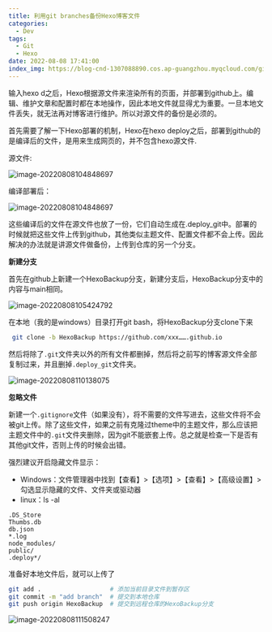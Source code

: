 ```yaml
---
title: 利用git branches备份Hexo博客文件
categories:
  - Dev
tags:
  - Git
  - Hexo
date: 2022-08-08 17:41:00
index_img: https://blog-cnd-1307088890.cos.ap-guangzhou.myqcloud.com/git.png
---
```

输入hexo d之后，Hexo根据源文件来渲染所有的页面，并部署到github上。编辑、维护文章和配置时都在本地操作，因此本地文件就显得尤为重要。一旦本地文件丢失，就无法再对博客进行维护。所以对源文件的备份是必须的。
<!-- more -->

首先需要了解一下Hexo部署的机制，Hexo在hexo deploy之后，部署到github的是编译后的文件，是用来生成网页的，并不包含hexo源文件.

源文件:

![image-20220808104848697](https://blog-cnd-1307088890.cos.ap-guangzhou.myqcloud.com/image-20220808104848697.png)

编译部署后：

![image-20220808104848697](https://blog-cnd-1307088890.cos.ap-guangzhou.myqcloud.com/image-20220808104643046.png)

这些编译后的文件在源文件也放了一份，它们自动生成在.deploy_git中。部署的时候就把这些文件上传到github，其他类似主题文件、配置文件都不会上传。因此解决的办法就是讲源文件做备份，上传到仓库的另一个分支。

**新建分支**

首先在github上新建一个HexoBackup分支，新建分支后，HexoBackup分支中的内容与main相同。

![image-20220808105424792](https://blog-cnd-1307088890.cos.ap-guangzhou.myqcloud.com/image-20220808105424792.png)

在本地（我的是windows）目录打开git bash，将HexoBackup分支clone下来

```bash
 git clone -b HexoBackup https://github.com/xxx…….github.io
```

然后将除了`.git`文件夹以外的所有文件都删掉，然后将之前写的博客源文件全部复制过来，并且删掉`.deploy_git`文件夹。

![image-20220808110138075](https://blog-cnd-1307088890.cos.ap-guangzhou.myqcloud.com/image-20220808105424792.png)

**忽略文件**

新建一个`.gitignore`文件（如果没有），将不需要的文件写进去，这些文件将不会被git上传。除了这些文件，如果之前有克隆过theme中的主题文件，那么应该把主题文件中的`.git`文件夹删除，因为git不能嵌套上传。总之就是检查一下是否有其他git文件，否则上传的时候会出错。

强烈建议开启隐藏文件显示：

* Windows：文件管理器中找到【查看】>【选项】>【查看】>【高级设置】>勾选显示隐藏的文件、文件夹或驱动器
* linux：ls -al

```
.DS_Store
Thumbs.db
db.json
*.log
node_modules/
public/
.deploy*/
```

准备好本地文件后，就可以上传了

```bash
git add .   				# 添加当前目录文件到暂存区
git commit -m "add branch"  # 提交到本地仓库
git push origin HexoBackup  # 提交到远程仓库的HexoBackup分支
```

![image-20220808111508247](https://blog-cnd-1307088890.cos.ap-guangzhou.myqcloud.com/image-20220808111508247.png)


